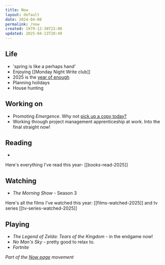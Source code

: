 ```yaml
---
title: Now
layout: default
date: 2024-04-08
permalink: /now
created: 1979-12-30T23:00
updated: 2025-04-13T20:49
---
```


## Life

- 'spring is like a perhaps hand'
- Enjoying [[Monday Night Write club]]
- 2025 is the [year of enough](https://www.davidralphlewis.co.uk/posts/2025-year-of-enough/)
- Planning holidays
- House hunting

## Working on

- Promoting *Emergence*. Why not [pick up a copy today?](https://www.davidralphlewis.co.uk/posts/announcing-emergence/)
- Working through project management apprenticeship at work. Into the final straight now!

## Reading

- 

Here's everything I've read this year- [[books-read-2025]]

## Watching

- *The Morning Show* - Season 3

Here's all the films I've watched this year: [[films-watched-2025]] and tv series [[tv-series-watched-2025]]

## Playing

- *The Legend of Zelda: Tears of the Kingdom* - in the endgame now!
- *No Man's Sky* - pretty good to relax to.
- *Fortnite*

*Part of the <a href="https://nownownow.com/about" >Now page</a> movement*
